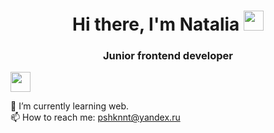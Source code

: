 <!--
### Hi there, I'm Natalia 👋

<h1 align="center">Hi there, I'm <a href="#" target="_blank">Natalia</a> 
<img src="https://github.com/blackcater/blackcater/raw/main/images/Hi.gif" height="32"/></h1>
<h3 align="center">Junior frontend developer</h3>

<!--
**NataliaPushkina/NataliaPushkina** is a ✨ _special_ ✨ repository because its `README.md` (this file) appears on your GitHub profile.

Here are some ideas to get you started:

- 🔭 I’m currently working on ...
- 🌱 I’m currently learning web.
- 👯 I’m looking to collaborate on ...
- 🤔 I’m looking for help with ...
- 💬 Ask me about ...
- 📫 How to reach me: pshknnt@yandex.ru
- 😄 Pronouns: ...
- ⚡ Fun fact: ...
-->

<h1 align="center">Hi there, I'm Natalia 
<img src="https://github.com/blackcater/blackcater/raw/main/images/Hi.gif" height="32"/></h1>
<h3 align="center">Junior frontend developer</h3>

<img height="32" width="32" src="https://cdn.simpleicons.org/simpleicons/#E34F26">

🌱 I’m currently learning web. <br>
📫 How to reach me: pshknnt@yandex.ru
